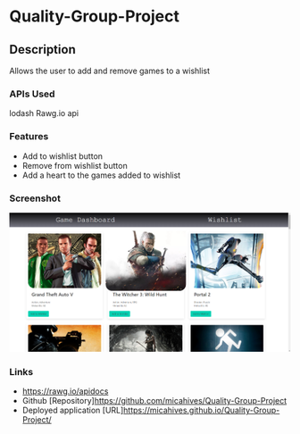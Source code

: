 # Quality-Group-Project

## Description
Allows the user to add and remove games to a wishlist
### APIs Used
lodash
Rawg.io api
### Features
* Add to wishlist button
* Remove from wishlist button
* Add a heart to the games added to wishlist
### Screenshot
![](images/Screenshot%202023-10-25%20153932.png)
### Links
* https://rawg.io/apidocs
* Github [Repository]https://github.com/micahives/Quality-Group-Project
* Deployed application [URL]https://micahives.github.io/Quality-Group-Project/

